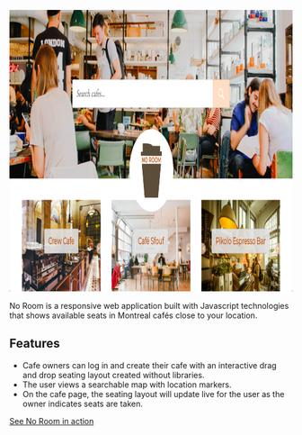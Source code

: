 <img src="Images/header.png" height="500px"></img>


No Room is a responsive web application built with Javascript technologies that shows available seats in Montreal cafés 
close to your location. 

## Features

- Cafe owners can log in and create their cafe with an interactive drag and drop seating layout created without libraries. 
- The user views a searchable map with location markers.
- On the cafe page, the seating layout will update live for the user as the owner indicates seats are taken. 

[See No Room in action](http://unbouncepages.com/noroom/)
